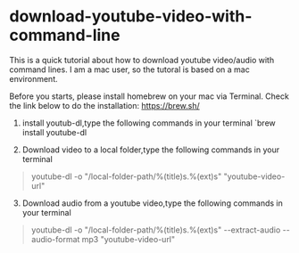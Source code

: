 # download-youtube-video-with-command-line

This is a quick tutorial about how to download youtube video/audio with command lines. I am a mac user, so the tutoral is based on a mac environment. 

Before you starts, please install homebrew on your mac via Terminal. Check the link below to do the installation: 
https://brew.sh/ 

1. install youtub-dl,type the following commands in your terminal 
`brew install youtube-dl  

2. Download video to a local folder,type the following commands in your terminal 
> youtube-dl -o "/local-folder-path/%(title)s.%(ext)s" "youtube-video-url"  

3. Download audio from a youtube video,type the following commands in your terminal 
> youtube-dl -o "/local-folder-path/%(title)s.%(ext)s" --extract-audio --audio-format mp3 "youtube-video-url" 
